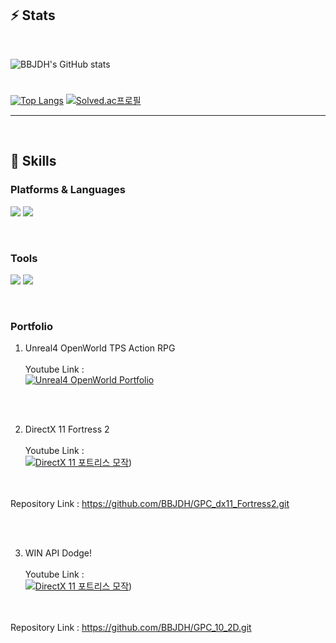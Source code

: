   
## ⚡ Stats
<br/>

![BBJDH's GitHub stats](https://github-readme-stats.vercel.app/api?username=BBJDH&theme=vue-dark&show_icons=true&?count_private=true&?include_all_commits=true)

#
  
[![Top Langs](https://github-readme-stats.vercel.app/api/top-langs/?username=BBJDH&layout=compact&theme=vue-dark)](https://github.com/BBJDH) [![Solved.ac프로필](http://mazassumnida.wtf/api/v2/generate_badge?boj=ekffjaos553)](https://solved.ac/ekffjaos553)
  
</div>


<hr>
<br/>


## 💪 Skills 
### Platforms & Languages
<p>
<img src="https://img.shields.io/badge/C-A8B9CC?style=flat-square&logo=C&logoColor=white"/> <img src="https://img.shields.io/badge/C++-00599C?style=flat-square&logo=Cplusplus&logoColor=white"/> 
</p>

<br/>

### Tools
<p>
<img src="https://img.shields.io/badge/UnrealEngine-0E1128?style=flat-square&logo=UnrealEngine&logoColor=white"/> 
<img src="https://img.shields.io/badge/DirectX11-5E5E5E?style=flat-square&logo=Microsoft&logoColor=white"/>
</p>

<br/>

### Portfolio

1. Unreal4 OpenWorld TPS Action RPG 
<br/><br/>
Youtube Link : <br/>
  [![Unreal4 OpenWorld Portfolio](http://img.youtube.com/vi/nwO06dkzJsI/0.jpg)](https://youtu.be/nwO06dkzJsI) 
  
 <br/><br/>
 
2. DirectX 11 Fortress 2
<br/><br/>
Youtube Link : <br/>
    [![DirectX 11 포트리스 모작](http://img.youtube.com/vi/A_diBH9SEqg/0.jpg)](https://youtu.be/A_diBH9SEqg)) 
    
<br/><br/>
Repository Link : https://github.com/BBJDH/GPC_dx11_Fortress2.git

<br/><br/>

3. WIN API Dodge!
<br/><br/>
Youtube Link : <br/>
    [![DirectX 11 포트리스 모작](http://img.youtube.com/vi/hZg79AJhfLY/0.jpg)](https://youtu.be/hZg79AJhfLY)) 
    
<br/><br/>
Repository Link : https://github.com/BBJDH/GPC_10_2D.git


<br/>


<div align=center>
